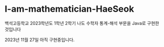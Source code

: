 # I-am-mathematician-HaeSeok
백석고등학교 2023학년도 1학년 2학기 나도 수학자 통계-해석 부문을 Java로 구현한것입니다

2023년 11월 27일 아직 구현중입니다.
